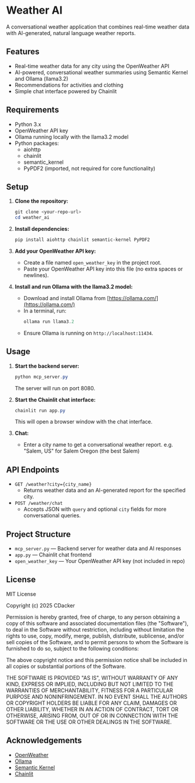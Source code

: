 # Weather AI

A conversational weather application that combines real-time weather data with AI-generated, natural language weather reports.

## Features

- Real-time weather data for any city using the OpenWeather API
- AI-powered, conversational weather summaries using Semantic Kernel and Ollama (llama3.2)
- Recommendations for activities and clothing
- Simple chat interface powered by Chainlit

## Requirements

- Python 3.x
- OpenWeather API key
- Ollama running locally with the llama3.2 model
- Python packages:
  - aiohttp
  - chainlit
  - semantic_kernel
  - PyPDF2 (imported, not required for core functionality)

## Setup

1. **Clone the repository:**
   ```powershell
   git clone <your-repo-url>
   cd weather_ai
   ```

2. **Install dependencies:**
   ```powershell
   pip install aiohttp chainlit semantic-kernel PyPDF2
   ```

3. **Add your OpenWeather API key:**
   - Create a file named `open_weather_key` in the project root.
   - Paste your OpenWeather API key into this file (no extra spaces or newlines).

4. **Install and run Ollama with the llama3.2 model:**
   - Download and install Ollama from [https://ollama.com/](https://ollama.com/)
   - In a terminal, run:
     ```powershell
     ollama run llama3.2
     ```
   - Ensure Ollama is running on `http://localhost:11434`.

## Usage

1. **Start the backend server:**
   ```powershell
   python mcp_server.py
   ```
   The server will run on port 8080.

2. **Start the Chainlit chat interface:**
   ```powershell
   chainlit run app.py
   ```
   This will open a browser window with the chat interface.

3. **Chat:**
   - Enter a city name to get a conversational weather report. e.g. "Salem, US" for Salem Oregon (the best Salem)

## API Endpoints

- `GET /weather?city={city_name}`
  - Returns weather data and an AI-generated report for the specified city.
- `POST /weather/chat`
  - Accepts JSON with `query` and optional `city` fields for more conversational queries.

## Project Structure

- `mcp_server.py` — Backend server for weather data and AI responses
- `app.py` — Chainlit chat frontend
- `open_weather_key` — Your OpenWeather API key (not included in repo)

## License

MIT License

Copyright (c) 2025 CDacker

Permission is hereby granted, free of charge, to any person obtaining a copy
of this software and associated documentation files (the "Software"), to deal
in the Software without restriction, including without limitation the rights
to use, copy, modify, merge, publish, distribute, sublicense, and/or sell
copies of the Software, and to permit persons to whom the Software is
furnished to do so, subject to the following conditions:

The above copyright notice and this permission notice shall be included in all
copies or substantial portions of the Software.

THE SOFTWARE IS PROVIDED "AS IS", WITHOUT WARRANTY OF ANY KIND, EXPRESS OR
IMPLIED, INCLUDING BUT NOT LIMITED TO THE WARRANTIES OF MERCHANTABILITY,
FITNESS FOR A PARTICULAR PURPOSE AND NONINFRINGEMENT. IN NO EVENT SHALL THE
AUTHORS OR COPYRIGHT HOLDERS BE LIABLE FOR ANY CLAIM, DAMAGES OR OTHER
LIABILITY, WHETHER IN AN ACTION OF CONTRACT, TORT OR OTHERWISE, ARISING FROM,
OUT OF OR IN CONNECTION WITH THE SOFTWARE OR THE USE OR OTHER DEALINGS IN THE
SOFTWARE.

## Acknowledgements

- [OpenWeather](https://openweathermap.org/)
- [Ollama](https://ollama.com/)
- [Semantic Kernel](https://github.com/microsoft/semantic-kernel)
- [Chainlit](https://www.chainlit.io/)
